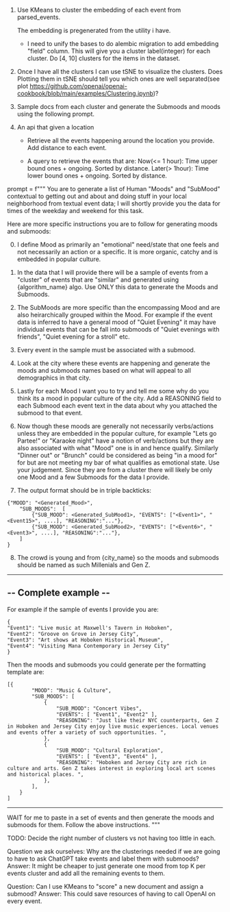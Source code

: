 
1. Use KMeans to cluster the embedding of each event from parsed_events.

    The embedding is pregenerated from the utility i have.
    - I need to unify the bases to do alembic migration to add embedding "field" column.
    This will give you a cluster label(integer) for each cluster.
    Do [4, 10] clusters for the items in the dataset. 

2. Once I have all the clusters I can use tSNE to visualize the clusters.
    Does Plotting them in tSNE should tell you which 
    ones are well separated(see plot https://github.com/openai/openai-cookbook/blob/main/examples/Clustering.ipynb)? 

3. Sample docs from each cluster and generate the Submoods and moods using the following prompt.

4. An api that given a location 
    - Retrieve all the events happening around the location you provide. Add distance to each event.

    - A query to retrieve the events that are:
        Now(<= 1 hour): Time upper bound ones + ongoing. Sorted by distance.
        Later(> 1hour): Time lower bound ones + ongoing. Sorted by distance.

prompt = 
f"""
You are to generate a list of Human "Moods" and "SubMood" contextual to getting out and
about and doing stuff in your local neighborhood from textual event data; I will shortly provide you the data for times of the weekday and weekend for this task.

Here are more specific instructions you are to follow for generating moods and submoods:

0. I define Mood as primarily an "emotional" need/state that one feels and not necessarily an action or a specific. It is more organic, catchy and is embedded in popular culture.
1. In the data that I will provide there will be a sample of events from a "cluster" of events that are "similar" and generated using {algorithm_name} algo.  Use ONLY this data to generate the Moods and Submoods.

2. The SubMoods are more specific than the encompassing Mood and are also heirarchically grouped within the Mood.
For example if the event data is inferred to have a general mood of "Quiet Evening" it may have
individual events that can be fall into submoods of "Quiet evenings with friends", "Quiet
evening for a stroll" etc.  

3. Every event in the sample must be associated with a submood.

4. Look at the city where these events are happening and generate the moods and submoods names
based on what will appeal to all demographics in that city. 

5.  Lastly for each Mood I want you to try and tell me some why do you think its
a mood in popular culture of the city. Add a REASONING field to each Submood each event text in the data about why you attached the submood to that event.

6. Now though these moods are generally not necessarily verbs/actions unless
they are embedded in the popular culture, for example "Lets go Partee!" or
"Karaoke night" have a notion of verb/actions but they are also associated with
what "Mood" one is in and hence qualify. Similarly "Dinner out" or "Brunch"
could be considered as being "in a  mood for" for but are not meeting my bar of
what qualifies as emotional state. Use your judgement. Since they are from a cluster
there will likely be only one Mood and a few Submoods for the data I provide.

7. The output format should be in triple backticks:

```
{"MOOD": "<Generated_Mood>", 
    "SUB_MOODS":  [
        {"SUB_MOOD": <Generated_SubMood1>, "EVENTS": ["<Event1>", "<Event15>", ....], "REASONING":"..."},
        {"SUB_MOOD": <Generated_SubMood2>, "EVENTS": ["<Event6>", "<Event3>", ....], "REASONING":"..."},
    ]
} 
```
8. The crowd is young and from {city_name} so the moods and submoods should be
named as such Millenials and Gen Z.

----------------------
-- Complete example --
----------------------

For example if the sample of events I provide you are:
```
{
"Event1": "Live music at Maxwell's Tavern in Hoboken",
"Event2": "Groove on Grove in Jersey City",
"Event3": "Art shows at Hoboken Historical Museum",
"Event4": "Visiting Mana Contemporary in Jersey City"
}
```

Then the moods and submoods you could generate per the formatting template are:

```
[{
        "MOOD": "Music & Culture",
        "SUB_MOODS": [
            {
                "SUB_MOOD": "Concert Vibes",
                "EVENTS": [ "Event1", "Event2" ],
                "REASONING": "Just like their NYC counterparts, Gen Z in Hoboken and Jersey City enjoy live music experiences. Local venues and events offer a variety of such opportunities. ",
            },
            {
                "SUB_MOOD": "Cultural Exploration",
                "EVENTS": [ "Event3", "Event4" ],
                "REASONING": "Hoboken and Jersey City are rich in culture and arts. Gen Z takes interest in exploring local art scenes and historical places. ",
            },
        ],
    }
]
```
------------------

WAIT for me to paste in a set of events and then generate the moods and submoods for them.
Follow the above instructions.
"""


TODO: Decide the right number of clusters vs not having too little in each.

Question we ask ourselves: Why are the clusterings needed if we are going to have to ask ChatGPT
take events and label them with submoods?
Answer: It might be cheaper to just generate one mood from top K per events cluster and add all the remaining events to them.

Question: Can I use KMeans to "score" a new document and assign a submood?
Answer: This could save resources of having to call OpenAI on every event.